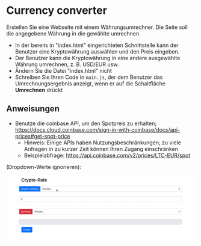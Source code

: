 # Currency converter

Erstellen Sie eine Webseite mit einem Währungsumrechner. Die Seite soll die angegebene Währung in die gewählte umrechnen.

- In der bereits in "index.html" eingerichteten Schnittstelle kann der Benutzer eine Kryptowährung auswählen und den Preis eingeben.
- Der Benutzer kann die Kryptowährung in eine andere ausgewählte Währung umrechnen, z. B. USD/EUR usw.
- Ändern Sie die Datei "index.html" nicht
- Schreiben Sie Ihren Code in `main.js`, der dem Benutzer das Umrechnungsergebnis anzeigt, wenn er auf die Schaltfläche **Umrechnen** drückt

## Anweisungen

- Benutze die coinbase API, um den Spotpreis zu erhalten; https://docs.cloud.coinbase.com/sign-in-with-coinbase/docs/api-prices#get-spot-price
  - Hinweis: Einige APIs haben Nutzungsbeschränkungen; zu viele Anfragen in zu kurzer Zeit können Ihren Zugang einschränken
  - Beispielabfrage: https://api.coinbase.com/v2/prices/LTC-EUR/spot

(Dropdown-Werte ignorieren):

![preview](./demo.gif)
